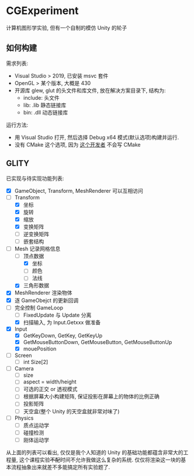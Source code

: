 # CGExperiment

 计算机图形学实验, 但有一个自制的模仿 Unity 的轮子

## 如何构建

需求列表: 

- Visual Studio > 2019, 已安装 msvc 套件
- OpenGL > 某个版本, 大概是 430
- 开源库 glew, glut 的头文件和库文件, 放在解决方案目录下, 结构为:
  - include: 头文件
  - lib: .lib 静态链接库
  - bin: .dll 动态链接库

运行方法:

- 用 Visual Studio 打开, 然后选择 Debug x64 模式(默认选项)构建并运行.
- 没有 CMake 这个选项, 因为 [这个开发者](https://github.com/LovelyCatHyt) 不会写 CMake

## GLITY

已实现与待实现功能列表:

- [x] GameObject, Transform, MeshRenderer 可以互相访问
- [ ] Transform
  - [x] 坐标
  - [x] 旋转
  - [x] 缩放
  - [x] 变换矩阵
  - [ ] 逆变换矩阵
  - [ ] 嵌套结构
- [ ] Mesh 记录网格信息
  - [ ] 顶点数据
    - [x] 坐标
    - [ ] 颜色
    - [ ] 法线
  - [x] 三角形数据
- [x] MeshRenderer 渲染物体
- [x] 逐 GameObejct 的更新回调
- [ ] 完全控制 GameLoop
  - [ ] FixedUpdate 与 Update 分离
  - [x] 扫描输入, 为 Input.Getxxx 做准备
- [x] Input
  - [x] GetKeyDown, GetKey, GetKeyUp
  - [x] GetMouseButtonDown, GetMouseButton, GetMouseButtonUp
  - [x] mouePosition
- [ ] Screen
  - [ ] int Size[2]
- [ ] Camera
  - [ ] size
  - [ ] aspect = width/height
  - [ ] 可选的正交 or 透视模式
  - [ ] 根据屏幕大小构建矩阵, 保证投影在屏幕上的物体的比例正确
  - [ ] 投影矩阵
  - [ ] 天空盒(整个 Unity 的天空盒就非常对味了)
- [ ] Physics
  - [ ] 质点运动学
  - [ ] 碰撞检测
  - [ ] 刚体运动学

从上面的列表可以看出, 仅仅是我个人知道的 Unity 的基础功能都蕴含非常大的工程量, 这个课程实验~~不配~~时间不允许我做这么复杂的系统. 仅仅将渲染这一块的基本流程抽象出来就差不多能搞定所有实验题了.

